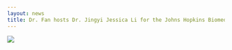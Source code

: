 ```yaml
---
layout: news
title: Dr. Fan hosts Dr. Jingyi Jessica Li for the Johns Hopkins Biomedical Engineering Seminar series.
---
```


<a href="https://www.bme.jhu.edu/news-events/events/bme-seminar-jingyi-jessica-li/"><img src="https://www.bme.jhu.edu/wp-content/uploads/2023/09/Jessica-Li.png"></a>

